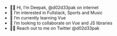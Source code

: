 - 👋🏼 Hi, I’m Deepak, @d02d33pak on internet
- 👀 I’m interested in Fullstack, Sports and Music
- 🌱 I’m currently learning Vue
- 👾 I’m looking to collaborate on Vue and JS libraries
- 🤙🏼 Reach out to me on Twitter @d02d33pak

<!---
d02d33pak/d02d33pak is a ✨ special ✨ repository because its `README.md` (this file) appears on your GitHub profile.
You can click the Preview link to take a look at your changes.
--->

